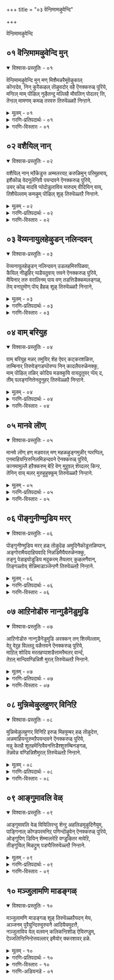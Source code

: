 +++
title = "०३ वॆन्ऱिमामऴुवेन्दि"

+++

वॆन्ऱिमामऴुवेन्दि


## ०१ वॆन्ऱिमामऴुवेन्दि मुन्

<details open><summary>विश्वास-प्रस्तुतिः - ०१</summary>

वॆन्ऱिमामऴुवेन्दि मुन् मण् मिशैमन्नरैमूवॆऴुकाल्  
कॊन्ऱदेव, निन् कुरैकऴल् तॊऴुवदोर् वहै ऎनक्करुळ् पुरिये,  
मन्ऱिल् माम् पॊऴिल् नुऴैतन्दु मल्लिहै मौवलिन् पोदलर् त्ति,  
तॆन्ऱल् मामणम् कमळ् तरवरु तिरुवॆळ्ळऱै निन्ऱाने.
</details>

<details><summary>मूलम् - ०१</summary>

वॆन्ऱिमामऴुवेन्दि मुन् मण् मिशैमन्नरैमूवॆऴुकाल्  
कॊन्ऱदेव, निन् कुरैकऴल् तॊऴुवदोर् वहै ऎनक्करुळ् पुरिये,  
मन्ऱिल् माम् पॊऴिल् नुऴैतन्दु मल्लिहै मौवलिन् पोदलर् त्ति,  
तॆन्ऱल् मामणम् कमळ् तरवरु तिरुवॆळ्ळऱै निन्ऱाने.
</details>

<details><summary>गरणि-प्रतिपदार्थः - ०१</summary>

वॆन्ऱि= जयप्रदवाद, मा = दॊड्ड, मऴु = गण्डुगॊडलियन्नु, एन्दि = धरिसि, मुन् = हिन्दॆ ऒन्दु कालदल्लि, , मण् मिशै= भूमियन्नाळुव, मन्नरै = राजरन्नु, मूवॆऴु काल् = इप्पत्तॊन्दु सल, कॊन्ऱ देव = कॊन्दु हाकिद देवने, निन् = निन्न, कुरै कऴल् = अलङ्कृतवाद पादगळन्नु, तॊऴुवदु = सेवॆमाडुवन्थ, ओर् वहै = ऒन्दु रीतियन्नु, ऎनक्कु = ननगॆ, अरुळ् पुरिये = कृपॆमाडु, मन्ऱिल् = मनॆय अङ्गळगळल्लि, \(इतर बिडुविन स्थळगळल्लि\), माम् पॊऴिल् = माविन तोपुगळल्लि, नुऴै तन्दु = नुसुळि, मल्लिहै = मल्लिगॆय, मौवलिन् = जाजिय, पोदु = हूगळन्नु, अलर् त्ति = अरळिसि, तॆन्ऱल् = तॆङ्कणगाळियु, मामणम् = अतिशयवाद परिमळवन्नु, कमऴ् तर = कमळिसुवन्तॆ, वरु = बीसुत्तिरुव, तिरुवॆळ्लऱै निन्ऱाने = तिरुवॆळ्ळरैक्षेत्रदल्लि नॆलसिरुववने. 
</details>

<details><summary>गरणि-विस्तारः - ०१</summary>

जयप्रदवाद दॊड्ड गण्डुगॊडलियन्नु हिडिदु, हिन्दॆ ऒन्दु कालदल्लि, भूमियन्नाळुव राजरन्नु इप्पत्तॊन्दु सल कॊन्दु हाकिद देवने, मनॆय अङ्गळ मत्तु बिडुविरुव स्थळगळल्लि माविन तोपुगळल्लि नुसुळि, बॆळॆदिरुव मल्लिगॆ मत्तु जाजिय हूगळन्नु अरळिसि, अवुगळ अतिशयवाद परिमळवन्नु कमळिसुवन्तॆ बीसुत्तिरुव तॆङ्कणगाळिय तिरुवॆळ्ळरै क्षेत्रदल्लि नॆलसिरुव स्वामिये, निन्न अलङ्कृतवाद तिरुवडिगळ सेवॆमाडुवन्थ ऒन्दु मार्गवन्नु ननगॆ करुणिसबेकु. 

ई तिरुमॊऴिय पाशुरगळु तिरुवॆळ्ळरै क्षेत्रदल्लि अर्चास्वरूपनागि नॆलसिरुव भगवन्तनिगॆ मीसलु. ई क्षेत्रवु उत्तमवाद सुगन्धवन्नु हॊत्तु तरुव हितकरवाद तॆङ्कणगाळिगॆ मैऒड्डिदॆ. परिशुद्धवाद बिळिय कल्लिन बॆट्टगळ क्षेत्रवादद्दरिन्द अदक्कॆ “तिरुवॆळ्ळरै” ऎन्दरॆ ’श्वेताद्रि – बिळिय बॆट्ट’ ऎम्ब हॆसरु, ऎन्नुत्तारॆ. माविन तोपुगळू, मल्लिगॆ जाजि मॊदलाद ऎल्ल बगॆय सुवासनॆय हूबळ्ळिगळू ऎल्लॆल्लियू बॆळॆदिरुव, सुन्दरवाद क्षेत्रदल्लि भगवन्तनु दिव्यसुन्दरनागि भगवन्तनु नॆलसिद्दानॆ. हिन्दॆ, आ स्वामिये, परशुरामनागि अवतरिसि, तन्न तन्दॆयाद जमदग्नि महर्षिगॆ अवमान मादिद कार्तवीर्यार्जुननॆम्ब बलिष्ठ क्षत्रिय राजनन्नु शिक्षिसिद्दल्लदॆ, स्वार्थसाधकराद दुष्ट क्षत्रियरे भूमिय मेलॆ उळियदन्तॆ माडलु फणतॊट्टु तन्न गण्डुगॊडलियन्नु हिडिदु इप्पत्तॊन्दु सल भूप्रदक्षिणॆ माडि, कैगॆ सिक्कक्षत्रियरन्नॆल्ला कॊच्चि हाकिदनु. आ स्वामिये ईग मधुरमूर्तियागि तिरुवॆळ्ळरै क्षेत्रदल्लि नॆलसिरुवुदु. अवन सेवॆ माडि, अवनन्नु ऒलिसिकॊळ्ळबेकॆम्ब उत्कटवाद आशॆयिन्द, आळ्वाररु स्वामियन्ने बेडिकॊळ्ळुत्तारॆ- “स्वामी, निन्न तिरुवडिगळ सेवॆमाडि निन्न कृपॆगॆ पात्रनागबहुदाद ऒन्दु अपरूपवाद भक्तिमार्गवन्नु ननगॆ दयॆनीडु”. 

सेवॆये भक्तिमार्गगळल्लि सरळवाद सुलभवाद मार्गवॆन्दू अदर मूलक भगवन्तन अनुग्रहवन्नु पडॆदुकॊळ्ळबेकॆन्दू आळ्वारर इङ्गितवो, हितवचनवो?
</details>


## ०२ वशैयिल् नान्

<details open><summary>विश्वास-प्रस्तुतिः - ०२</summary>

वशैयिल् नान् मऱैकॆडुत्त अम्मलरयऱ् करुळिमुन् परिमुहमाय्,  
इशैकॊळ् वेदनूलॆन्ऱिवै पयन्दवने ऎनक्करुळ् पुरिये,  
उयर् कॊळ् मादवि प्पोदॊडुलाविय मारुदम् वीदियिन् वाय्,  
तिशैयॆल्लाम् कमऴुम् पॊऴिल् शूऴ् तिरुवॆळ्लऱै निन्ऱाने.
</details>

<details><summary>मूलम् - ०२</summary>

वशैयिल् नान् मऱैकॆडुत्त अम्मलरयऱ् करुळिमुन् परिमुहमाय्,  
इशैकॊळ् वेदनूलॆन्ऱिवै पयन्दवने ऎनक्करुळ् पुरिये,  
उयर् कॊळ् मादवि प्पोदॊडुलाविय मारुदम् वीदियिन् वाय्,  
तिशैयॆल्लाम् कमऴुम् पॊऴिल् शूऴ् तिरुवॆळ्लऱै निन्ऱाने.
</details>

<details><summary>गरणि-प्रतिपदार्थः - ०२</summary>

वशै इल् = दोषगळिल्लद, नान् मऱै = नाल्कुवेदगळन्नु, कॆडुत्त = \(कॆडिसिकॊण्ड\), कळॆदुकॊण्ड, अ-मलर् अयऱ् कु = आ हूविन ब्रह्मनिगॆ, अरुळि = कृपॆमाडि, मुन् = हिन्दॆ ऒन्दु कालदल्लि, परिमुहम् आय् = हयग्रीव अवतारियागि, इशैकॊळ् = गानमाडुव, वेद नूल् ऎन्ऱु = वेदग्रन्थगळु ऎन्दु, इवै = इवुगळन्नु, पयन्दवने = हॆसरिट्टु करॆदवने, ऎनक्कु = ननगॆ, अरुळ् पुरिये = कृपॆदोरु, उयर् कॊळ् = ऎत्तरवागि बॆळॆदिरुव, मादवि पोदॊडु = माधवि हूगळॊडनॆ, उलाविय = सुळिदाडुव, मारुदम् = मन्दमारुतवु, विदियिन् वाय् = बीदिगळ मूलक, तिशै ऎल्लाम् = ऎल्ला दिक्कुगळू, कमऴुम् = कमळिसुव, पॊऴिल् शूऴ् = तोपुगळिन्द सुत्तुवरिद, तिरुवॆळ्ळऱै निन्ऱाने = तिरुवॆळ्ळरै क्षेत्रदल्लि नॆलसिरुववने.
</details>

<details><summary>गरणि-विस्तारः - ०२</summary>

दोषगळिल्लद नाल्कुवेदगळन्नु \(कॆडिसिकॊण्ड\) कळॆदुकॊण्ड आ हूविन अजनिगॆ कृपॆमाडि, हयग्रीवनागि, गानमाडुव वेदग्रन्थगळु ऎन्दु इवक्कॆ हॆसरिट्टवने, ऎत्तरवागि बॆळॆदिरुव माधवी हूगळॊडनॆ सुळिदाडुव मन्दमारुतवु बीदिगळ मूलक ऎल्ला दिक्कुगळल्लू कमळिसुव तोपुगळिन्द सुत्तुवरिद तिरुवॆळ्ळरै क्षेत्रदल्लि नॆलसिरुववने, ननगॆ कृपॆदोरु. 

ऎत्तरवागि बॆळॆद मरगळुळ्ळ तोपुगळिन्द तिरुवॆळ्ळरै क्षेत्रवु सुत्तुवरिदिदॆ. मरगळिगॆ माधवीलतॆगळु हॆणॆदुकॊण्डु, अवू सह ऎत्तरक्कॆ बॆळॆदिवॆ. अवुगळल्लि समृद्धियागि अरळिद हूगळ नडुवॆ तॆङ्कण मन्दमारुतवु सुळिदाडुत्ता, परिमळवन्नु तुम्बिकॊण्डु, इडिय क्षेत्रवे कमळिसुवन्तॆ माडुत्तदॆ. आ दिव्य सन्निवेशदल्लिये भगवन्तनु नित्यवास माडुत्तिरुवुदु. आ स्वामिये, हिन्दॆ, सृष्टिगॆ आदियल्लि तन्न नाभिकमलदल्लिये चतुर्मुखब्रह्मनन्नु सृष्टिसिदनु. अवनिगॆ दोषरहितवू परिशुद्धवू आद नाल्कुवेदगळन्नु उपदेशमाडिदनु. ब्रह्मनु अजागरूकनागिरुव समयक्कागि मधुकैटभटरॆम्ब राक्षसरु अवुगळन्नु अपहरिसिकॊण्डु होगि आळवाद कडलल्लि अडगिकॊण्डुबिट्टरु. ब्रह्मनु दिक्कुकॆट्टवनागि भगवन्तनल्लि मॊरॆयिट्टनु. अवनिगॆ कृपॆदोरुवुदक्कागि, स्वामियु हयग्रीवनागि अवतरिसि, राक्षसरन्नु कॊन्दु, वेदगळन्नु मत्तॆब्रह्मनिगॆ ऒप्पिसिद्दल्लदॆ, ताने अवनिगॆ क्रमबद्धवागि गानपूर्णवागि, अवुगळन्नु साङ्गवागि उपदेशिसिदनु. महदुपकारियाद स्वामियन्नु आळ्वाररु बेडुत्तारॆ. “स्वामी, निन्न तिरुवडिगळ सेवॆयन्नु ऎडॆबिडदन्तॆ माडबहुदाद ऒन्दु मार्‍गवन्नु ननगॆ करुणिसु”.
</details>


## ०३ वॆय्यनायुलहेऴुडन् नलिन्दवन्

<details open><summary>विश्वास-प्रस्तुतिः - ०३</summary>

वॆय्यनायुलहेऴुडन् नलिन्दवन् उडलहमिरुपिळवा,  
कैयिल् नीळुहिर् प्पडैयदुवाय् त्तवने ऎनक्करुळ् पुरिये,  
मैयिनार् तरु वरालिनम् पाय वण् तडत्तिडैक्कमलङ्गळ्,  
तॆय् वनाऱुमॊण् पॊय् हैहळ् शूऴ् तिरुवॆळ्ळऱै निन्ऱाने,
</details>

<details><summary>मूलम् - ०३</summary>

वॆय्यनायुलहेऴुडन् नलिन्दवन् उडलहमिरुपिळवा,  
कैयिल् नीळुहिर् प्पडैयदुवाय् त्तवने ऎनक्करुळ् पुरिये,  
मैयिनार् तरु वरालिनम् पाय वण् तडत्तिडैक्कमलङ्गळ्,  
तॆय् वनाऱुमॊण् पॊय् हैहळ् शूऴ् तिरुवॆळ्ळऱै निन्ऱाने,
</details>

<details><summary>गरणि-प्रतिपदार्थः - ०३</summary>

वॆय्यन् आय् = कडुदुष्टनागि, उलहु एळ् = एळुलोकगळन्नू, उडन् = ऒट्टागि, नलिन्दवन् = हिंसिसिदवन, उडलहम् = ऎदॆयन्नु, इरु पिळवुआ = ऎरडु शीळागि, कैयिल् = कैयल्लिन, नीळ् उहिर् = उद्दनाद उगुरुगळॆम्ब, पडै अदु = आयुधवागि, वाय् त्तवने = पडॆदवने, ऎनक्कु = ननगॆ, अरुळ् पुरिये = कृपॆदोरु, मैयिन् = कप्पुबण्णदिन्द, आर् तरु = तुम्बिरुव, वराल् इनम्= वरल् मीनुगळ गुम्पु \(समूहवु\), पाय = चिम्मि नॆगॆयुत्तिरुव, वण् तडत्तु इडै = सुन्दरवाद तटाकगळल्लि, कमलङ्गळ् = कमलगळु, तॆय् वम् = दिव्यवाद, नाऱुम् = परिमळदिन्द कूडिद, ऒण् = सॊबगिन, पॊय् हैहळ् शूऴ् = सरोवर \(मडुवु\)गळिन्द सुत्तुवरिदिरुव, तिरुवॆळ्ळऱै निन्ऱाने = तिरुवॆळ्ळरैयल्लिरुववने. 
</details>

<details><summary>गरणि-विस्तारः - ०३</summary>

कडुदुष्टनागि एळु लोकगळन्नू ऒट्टागि हिंसिसिदवन ऎदॆयन्नु ऎरडुहोळागि कैयल्लिन उद्दवाद उगुरुगळॆम्ब आयुधवन्नुळ्ळवने, कप्पुबण्णदिन्द तुम्बिरुव वराल् मीनुगळु चिम्मि नॆगॆदाडुव सुन्दरवाद तटाकगळल्लि कमलगळ दिव्यवाद परिमळदिन्द कूडिद सॊबगिन मडुवुगळिन्द सुत्तुवरिदिरुव तिरुवॆळ्ळरै क्षेत्रदल्लि नॆलसिरुववने, ननगॆ कृपॆदोरु. 

कडुदुष्टनागि, एळु लोकगळन्नू बहळ क्रूरवागि हिंसिसुत्तिद्दवनु हिरण्यकशिपु. अवनु पडॆदुकॊण्डिद्द अपारवाद वरगळ परिणामवागि, अवनु अजेयनागि, याव आयुधदिन्दलू मडियदवनागिद्द. तानु विष्णुद्वेषियागि, तन्न मगनू विष्णुभक्तनू आद बालक प्रह्लादनन्नु बहळवागि हिंसिसिदनु. स्वामियु तन्न आश्रितनाद प्रह्लादनन्नु रक्षिसुवुदक्कागियू “भगवन्तनु \(हरियु\) ऎल्लॆल्लू इरुव”नॆम्ब अवन मातुगळन्नु यथार्थगॊळिसुवुदक्कागियू, स्वामियु उक्किन कम्बदिन्दले नरहरिरूपियागि उद्भविसि, तन्न कैउगुरुगळन्ने आयुधवन्नागि उपयोगिसि हिरण्यकशिपुविन ऎदॆयन्नु सीळि, बगॆदु कॊन्दनु.

तिरुवॆळ्ळरै क्षेत्रदल्लि ऎल्लॆल्लियू सुन्दरवाद सरोवरगळिवॆ. अवुगळल्लि अच्चकप्पुबण्णद वराल् मीनुगळु आनन्ददिन्द चिम्मि नॆगॆदाडुत्तवॆ. अल्लल्लि भारि मडुगळिवॆ. अवुगळल्लि कमलद हूगळु यथेच्छवागि अरळि तम्म दिव्यवाद परिमळवन्नु क्षेत्रदल्लॆल्ला हरडि तुम्बुत्तवॆ. सॊबगिन प्रकृतिय नडुवॆये दिव्यसुन्दरनाद अर्चामूर्तियागि स्वामियु नॆलसिद्दानॆ. “स्वामी, निन्न दासनागि नित्यसेवॆमाडुव ऒन्दु मार्गवन्नु करुणिसु” ऎन्दु आळ्वाररु बेडिकॊळ्ळुत्तारॆ.
</details>


## ०४ वाम् बरियुह

<details open><summary>विश्वास-प्रस्तुतिः - ०४</summary>

वाम् बरियुह मन्नर् तमुयिर् शॆह ऐवर् कट्करशळित्त,  
ताम्बिनार् तिरुवेङ्गडप्पॊरुप्प निन् कादलैयरुळॆनक्कु,  
माम् पॊऴिल् तळिर् कोदिय मडक्कुयि वायदुतुयर् प्पॆय् द,  
तीम् पलङ्गनित्तेनदुनुहर् तिरुवॆळ्ळऱै निन्ऱाने.
</details>

<details><summary>मूलम् - ०४</summary>

वाम् बरियुह मन्नर् तमुयिर् शॆह ऐवर् कट्करशळित्त,  
ताम्बिनार् तिरुवेङ्गडप्पॊरुप्प निन् कादलैयरुळॆनक्कु,  
माम् पॊऴिल् तळिर् कोदिय मडक्कुयि वायदुतुयर् प्पॆय् द,  
तीम् पलङ्गनित्तेनदुनुहर् तिरुवॆळ्ळऱै निन्ऱाने.
</details>

<details><summary>गरणि-प्रतिपदार्थः - ०४</summary>

वाम् परि = मुन्नुग्गि बरुव कुदुरॆगळु, उह = चॆदरिहोगुवन्तॆयू, मडियुवन्तॆयू, मन्नर् तम् = राजरुगळ, उयिर् = जीवगळु, शॆह = मडियुवन्तॆयू, ऐवर् कट्कु = ऐवरिगॆ, अरशु = राज्यवन्नु, अळित्त = कॊट्ट, काम्बिन् आर् = बिदिरिनिन्द तुम्बिद, तिरुवेङ्गडम् = तिरुवॆङ्कटगिरिय, पॊरुप्प = स्वामिये, निन् कादलै = निन्नल्लि परमभक्तियन्नु, ऎनक्कू अरुळ् = ननगॆ कृपॆमाडु, माम् पॊऴिल् = माविन तोपुगळल्लि, तळिर् = अवुगळ चिगुरन्नु, कोदि = सविदु सवरिसिकॊण्डु, मडकुयिल् = सुन्दरवाद कोगिलॆगळ, वाय् अदु = बायियु, तुवर् प्पु ऎय्द = ऒगरागलु, तीम् = सिहियाद, पलम् कनि = हलसिन हण्णिन, तेन् अदु = मधुवन्नु, नुहर् = कुडियुवन्थ, तिरुवॆळ्ळरै निन्ऱाने = तिरुवॆळ्ळरै क्षेत्रदल्लि नॆलसिरुववने. 
</details>

<details><summary>गरणि-विस्तारः - ०४</summary>

मुन्नुग्गि बरुव कुदुरॆगळु चॆदरि मडियुवन्तॆयू, राजरुगळु अळियुवन्तॆयू माडि ऐवरिगॆ राज्यवन्नु ऒदगिसिकॊट्टवने, माविन तोपुगळल्लि तळिरुगळन्नु सविदु सवरिसिकॊण्ड सुन्दरवाद कोगिलॆगळ बायि ऒगरागलु सिहियाद हलसिन हण्णिन मधुवन्नु कुडियुवन्थ तिरुवॆळ्ळरै क्षेत्रदल्लि नॆलसिरुववने, निन्नल्लि परमभक्तियन्नु ननगॆ करुणिसु.

महाभारत युद्धवन्नु तॊडगिसि, अदरल्लि शत्रुराजरू अवर चतुरङ्गबलवू सम्पूर्णवागि नाशवागुवन्तॆ माडि, भूभारवन्निळिसिदवनू, पञ्चपाण्डावरिगॆ न्यायवागि लभिसबेकागिद्द राज्यवन्नु अवरिगॆ ऒदगिसिकॊट्टवनू श्रीकृष्णावतारियाद सर्वेश्वरने. आ स्वामिये ईग मधुरवाद अर्चास्वरूपनागि तिरुवॆळ्ळरै क्षेत्रदल्लि नॆलसिद्दानॆ.

तिरुवॆळ्ळरै क्षेत्रदल्लि मावु हलसु मरगळ तोपुगळु तुम्बिवॆ. माविन तळिरन्नु मॆद्दु सॊक्केरिद सुन्दरवाद कोगिलॆगळु तम्म बाय ऒगरन्नु होगिसलु मधुरवाद हलसिन हण्णन्नु सविदु, आनन्दिसि, भगवन्तन गुणगान माडुत्तवॆयो ऎम्बन्तॆ मैमरॆतु हाडुत्तवॆ. 

आळ्वाररु हेळुत्तारॆ- “स्वामी, निन्न तिरुवडिगळल्लि अचलवाद परमभक्तियन्नु ननगॆ करुणिसु”.
</details>


## ०५ मानवे लॊण्

<details open><summary>विश्वास-प्रस्तुतिः - ०५</summary>

मानवे लॊण् हण् मडवरल् मण् महळऴुङ्गमुन्नीर् प्परप्पिल्,   
एनमाहियन्ऱिरुनिलमिडन्दवने ऎनक्करुळ् पुरिये,  
कानमामुल्लै हऱैक्करुम् बेऱि वॆण् मुऱुवल् शॆय्दलर् किन्ऱ,  
तेनिन् वाय् मलर् मुरुहुहुक्कूम् तिरुवॆळ्ळऱै निन्ऱाने.
</details>

<details><summary>मूलम् - ०५</summary>

मानवे लॊण् हण् मडवरल् मण् महळऴुङ्गमुन्नीर् प्परप्पिल्,   
एनमाहियन्ऱिरुनिलमिडन्दवने ऎनक्करुळ् पुरिये,  
कानमामुल्लै हऱैक्करुम् बेऱि वॆण् मुऱुवल् शॆय्दलर् किन्ऱ,  
तेनिन् वाय् मलर् मुरुहुहुक्कूम् तिरुवॆळ्ळऱै निन्ऱाने.
</details>

<details><summary>गरणि-प्रतिपदार्थः - ०५</summary>

मानम् = हिरिमॆगॆ \(गौरवक्कॆ\) तक्क, वेल् = वेलायुधदन्थ, ऒण् = सुन्दरवाद, कण् = कण्णुगळुळ्ळ, मडवरल् = साध्वियगुणगळिन्द कूडिद, मण् महळ् = भूदेवियु, अऴुङ्ग = मुळुगिरलु, मुन्नीर् परप्पिल् = कडलिन विस्तारवाद जलराशियल्लि, एनम् आहि = वराह स्वरूपनागि, अन्ऱु = अन्दु, इरुम् निलम् = विस्तारवाद भूमियन्नु, इडन्दवने = हिडिदु उद्धरिसिदवने, ऎनक्कु = ननगॆ, अरुळ् पुरिये = कृपॆमाडु, कानम् मामुल्लै = दॊड्डदाद मल्लिगॆयु, कऴै करुम्बु एऱि = सण्न बिदिरिन जल्लॆगळन्नु हब्बिकॊण्डु, वॆण् मुऱुवल् शॆय्दु = स्वच्छवाद मन्दहासवन्नु तोरि, अलर् किन्ऱ = अरळुव, तेनिन् वाय् मलर् = जेनुतुम्बिरुव हूगळु, मुरुहु = मधुवन्नु \(जेनन्नु\), उहुक्कुम् = उक्कि हरिसुत्तिरुव, तिरुवॆळ्ळऱै निन्ऱाने = तिरुवॆळ्ळरै क्षेत्रदल्लि नॆलसिरुववने. 
</details>

<details><summary>गरणि-विस्तारः - ०५</summary>

हिरिमॆगू गौरवक्कू तक्क वेलायुधदन्थ सुन्दरवाद कण्णुगळुळ्ळ साध्विगुणगळिन्द कूडिद भूदेवियु कडलिन विस्तारवाद जलराशियल्लि मुळुगिरलु, अन्दु, महावराहस्वरूपनागि विशालवाद भूमण्डलवन्नु हिडिदु उद्धरिसिदवने, दॊड्डदाद काडुमल्लिगॆयु सण्णबिदिरिन मॆळॆगळल्लि हब्बिकॊण्डु शुभ्रवाद मन्दहासवन्नु तोरि अरळुव जेनुतुम्बिद हूगळु मधुवन्नु उक्किसि हरिसुत्तिरुव तिरुवॆळ्ळरै क्षेत्रदल्लि नॆलसिरुववने, ननगॆ कृपॆमाडु. 

हिन्दॆ, ऒन्दु सल, जलप्रळयवागि, भूदेवियु विस्तारवाद जलराशियल्लि मुळुगि होगिद्दाग, \(हिरण्याक्षनु भूदेवियन्नु बलात्कारदिन्द ऎत्तिकॊण्डु कडलिनल्लि मुळुगि बच्चिट्टुकॊण्डाग\), भगवन्तनु महावराहनागि अवतरिसि, आ जलराशियल्लि मुळुगि, तन्न कोरॆ हल्लुगळिन्द \(अवनन्नु कॊन्दु\), भूदेवियन्नु ऎत्ति उद्धरिसिदनु. 

तिरुवॆळ्ळरै क्षेत्रदल्लि काडुमल्लिगॆ बळ्ळिगळु सण्णबिदिरिन मॆळॆगळल्लि ऎत्तरक्कॆ चॆन्नागि हब्बिकॊण्डु बॆळॆयुत्तवॆ. अवुगळ तुम्ब मल्लिगॆ हूगळु अरळि, प्रकृतिदेविय परिशुभ्रवाद मन्दहासवो ऎम्बन्तॆ शोभिसुत्तवॆ. अवुगळिन्द जेनु उक्कि हरियुत्तिरुत्तवॆ. 

महावराहनागि अवतरिसिद आ स्वामिये दिव्यवाद मन्दहासवन्नू मधुरवाद कृपाकटाक्षवन्नू बीरुत्ता, ईग, तिरुवॆळ्ळरै क्षेत्रदल्लि नॆलसिद्दानॆ. आ स्वामिय सम्मुखदल्लि निन्तु, “स्वामी, निन्न कटाक्षवन्नु नन्न कडॆगॆ हरिसि कृपॆ माडु” ऎन्दु बेडिकॊळ्ळुत्तारॆ.
</details>


## ०६ पॊङ्गुनीण्मुडिय मरर्

<details open><summary>विश्वास-प्रस्तुतिः - ०६</summary>

पॊङ्गुनीण्मुडिय मरर् हळ् तॊऴुदॆऴ अमुदिनैकॊडुत्तळिप्पान्,  
अङ्गोरामैयदाहियवादि निन्नडिमैयैयरुळॆनक्कु,  
तङ्गु पेडाइयोडूडिय मदुकरम् तैयलार् कुऴलणैवान्,  
तिङ्गळ्तोय् शॆन्निमाडाञ्जॆन्ऱणै तिरुवॆळ्लऱै निन्ऱाने.
</details>

<details><summary>मूलम् - ०६</summary>

पॊङ्गुनीण्मुडिय मरर् हळ् तॊऴुदॆऴ अमुदिनैकॊडुत्तळिप्पान्,  
अङ्गोरामैयदाहियवादि निन्नडिमैयैयरुळॆनक्कु,  
तङ्गु पेडाइयोडूडिय मदुकरम् तैयलार् कुऴलणैवान्,  
तिङ्गळ्तोय् शॆन्निमाडाञ्जॆन्ऱणै तिरुवॆळ्लऱै निन्ऱाने.
</details>

<details><summary>गरणि-प्रतिपदार्थः - ०६</summary>

पॊङ्गु = हॊळॆयुत्तिरुव, नीळ् मुडि = ऎत्तरवाद किरीटगळन्नु धरिसिरुव, अमरर् हळ् = देवतॆगळु, तॊऴुदु ऎऴ = नमस्करिसि पूजिसलु, अमुदिनै = अमृतवन्नु कॊडुत्तु अळिप्पान् = ऒदगिसिकॊट्टु कृपॆमाडुवुदक्कागि, अङ्गु = आग, ओर् = साटियिल्लद, आमै अदु आहि = आमॆय अवतारवन्नु तळॆद, आदि = आदिकारणने, निन् = निन्न, अडिमैयै = पादसेवॆयन्नु, ऎनक्कु = ननगॆ, अरुळाये = कृपॆदोरु, तङ्गु = तङ्गिरुव, पेडैयोडु = हॆण्णुदुम्बिगळॊडनॆ, ऊडिय = \(नडुवॆ\) कूडिरुव, मदुकरन् = गण्डुदुम्बियु, तैयलार् = स्त्रीयर, कुऴल् = तलॆगूदलिनल्लि, अणैवान् = हॊन्दिकॊळ्ळुवुदक्कागि, तिङ्गळ् तोय् = बॆळदिङ्गळिन्द तोयुव, शॆन्नि = शिखरगळुळ्ळ, माडम् = महडिगळन्नु, शॆन्ऱु = होगि सेरि, अणै = हॊन्दिकॊण्डिरुव, तिरुवॆळ्लऱै निन्ऱाने = तिरुवॆळ्ळरैक्षेत्रदल्लि नॆलसिरुववने. 
</details>

<details><summary>गरणि-विस्तारः - ०६</summary>

हॊळॆयुत्तिरुव ऎत्तरवाद किरीटगळन्नु धरिसिरुव देवतॆगळु नमस्करिसि पूजिसलु, अमृतवन्नु अवरिगॆ ऒदगिसिकॊट्टु कृपॆमाडुवुदक्कागि, आग, साटियिल्लद आमॆय अवतारवन्नु तळॆद आदिकारणने, निन्न पादसेवॆयन्नु ननगॆ कृपॆदोरु. हूगळल्लि तङ्गिरुव हॆण्णुदुम्बिगळॊडनॆ अवुगळ नडुवॆ कूडिरुव गण्डुदुम्बिगळु स्त्रीयर तलॆगूदलिनल्लि निद्रिसुवुदक्कागि बॆळदिङ्गळिन्द तॊय्दिरुव शिखरगळुळ्ळ महडिगळन्नु होगि सेरि अल्लि निद्रिसुव तिरुवॆळ्ळरै क्षेत्रदल्लि नॆलसिरुववने. 

हिन्दॆ, देवतॆगळिगॆ अवर दायादिगळाद राक्षसरु कॊट्ट किरुकुळवन्नु सहिसलारदॆ, देवतॆगळॆल्लरू ऒट्टागि होगि सर्वेश्वरनल्लि मॊरॆयिट्टरु. आग, स्वामियु, देवतॆगळन्नू दानवरन्नू ऒट्टुगूडिसि, समुद्रमथनवन्नु माडिदरॆ अमृतवु ऒदगि बरुवुदॆन्दु प्रचोदिसिदनु. अदक्कागि, मन्दरपर्वतवन्ने कडगोलन्नागियू, वासुकियन्नु हग्गवन्नागियू सिद्धपडिसिदनु. देवतॆगळु वासुकिय बालवन्नु हिडिदु निन्तरु. राक्षसरु वासुकिय तलॆगळन्नु हिडिदु निन्तरु. कडलल्लि मन्दरपर्वतवु मुळुगदॆ इरुवुदक्कागियू, कडॆयलु अनुकूलिसुवुदक्कागियू स्वामिये स्वतः आमॆय रूपवन्नु तळॆदु मन्दरपर्वतद अडियल्लि अदक्कॆ आसरॆयागि निन्तु, अदन्नु ऎत्ति हिडिदनु. समुद्रमथनदिन्द ऒदगि बन्द अमृतवन्नु स्वामियु मोहिनिवेषवन्नु तळॆदु राक्षसरिगॆ वञ्चिसि, देवतॆगळिगॆ मात्रवे हञ्चि, अवरन्नु अमररन्नागिसिदनु. दुष्टरन्नु शिक्षिसिद मत्तु शिष्टरन्नु रक्षिसिद आदिकारणने स्वामि. अवने ईग तिरुवॆळ्ळरै क्षेत्रदल्लि मधुरवाद अर्चामूर्तियागि नॆलसिद्दानॆ.
</details>


## ०७ आऱिनोडॊरु नान्गुडैनॆडुमुडि

<details open><summary>विश्वास-प्रस्तुतिः - ०७</summary>

आऱिनोडॊरु नान्गुडैनॆडुमुडि अरक्कन् तन् शिरमॆल्लाम्,  
वेऱु वेऱुह विल्लदु वळैत्तवने ऎनक्करुळ् पुरिये,  
माऱिल् शोदिय मरतहप्पाशडैत्तामरैमलर् वार्न्द,  
तेऱल् मान्दिवण्डिन्निशै मुरल् तिरुवॆळ्लऱै निन्ऱाने.
</details>

<details><summary>मूलम् - ०७</summary>

आऱिनोडॊरु नान्गुडैनॆडुमुडि अरक्कन् तन् शिरमॆल्लाम्,  
वेऱु वेऱुह विल्लदु वळैत्तवने ऎनक्करुळ् पुरिये,  
माऱिल् शोदिय मरतहप्पाशडैत्तामरैमलर् वार्न्द,  
तेऱल् मान्दिवण्डिन्निशै मुरल् तिरुवॆळ्लऱै निन्ऱाने.
</details>

<details><summary>गरणि-प्रतिपदार्थः - ०७</summary>

आऱि = हत्तु, नॆडु = ऎत्तरवाद, मुडि = किरीटगळन्नु धरिसिद, अरक्कन् तन् = राक्षसन, शिरम् ऎल्लाम् = तलॆगळॆल्लवू, उह = कळचि बीळुवन्तॆ, विल् अदु = धनुस्सन्नु \(बिल्लन्नु\), वळैत्तवने = बग्गिसिदवने, ऎनक्कु = ननगॆ, अरुळ् पुरिये = कृपॆदोरु, माऱु इल् = बदलावणॆ इल्लद, शोदिय = तेजस्सन्नुळ्ल, मरतहम् = मरकतमणिय हागॆ, पाशि उडै = पाचियन्नुळ्ळ, तामरै मलर्= तावरॆ हूगळल्लि, वार्न्द = उक्कि हरियुव, तेऱल् = मकरन्दवन्नु, मान्दि = कुडिदु, वण्डु = दुम्बिगळु, इन् इशै मुरल् = इनिदागि गान माडुव, तिरुवॆळ्लऱै निन्ऱाने = तिरुवॆळ्ळरैक्षेत्रदल्लि नॆलसिरुववने. 
</details>

<details><summary>गरणि-विस्तारः - ०७</summary>

ऎत्तरवाद हत्तु किरीटगळन्नु धरिसिद राक्षसन तलॆगळॆल्लवू कळचि बीळुवन्तॆ बिल्लन्नु बग्गिसिदवने, साटियिल्लद तेजस्सन्नुळ्ळ मरकत मणिय हागॆ पाचियन्नुळ्ळ तावरॆहूगळल्लि उक्कि हरियुव मकरन्दवन्नु कुडिदु दुम्बिगळु इनिदागि हाडुत्तिरुव तिरुवॆळ्ळरै क्षेत्रदल्लि नॆलसिरुववने, ननगॆ कृपॆदोरु.

हिन्दॆ श्रीरामनागि अवतरिसि, कडुदुष्टनाद महापराक्रमियाद रावणासुरन हत्तु तलॆगळन्नू तन्न कोदण्डदिन्दले उरुळिसिद परमसमर्थनाद सर्वेश्वरने, ईग, तिरुवॆळ्ळरै क्षेत्रदल्लि अर्चास्वरूपनागि नॆलसिद्दानॆ. अवन कृपॆगागि आळ्वाररु बेडिकॊळ्ळुत्तिद्दारॆ.
</details>


## ०८ मुन्निव्वेऴुलहुणर् विनिऱि

<details open><summary>विश्वास-प्रस्तुतिः - ०८</summary>

मुन्निव्वेऴुलहुणर् विनिऱि इरुळ् मिहवुम्बर् हळ् तॊऴुदेत्त,  
अन्नमाहियन्ऱुरुमऱैपयन्दवने ऎनक्करुळ् पुरिये,  
मन्नु केतहै शूतहमॆन्ऱिवैवनत्तिडैश्शुरुम्बिनङ्गळ्,  
तॆन्नवॆन्न वण्डिन्निशैमुरल् तिरुवॆळ्लऱै निन्ऱाने.
</details>

<details><summary>मूलम् - ०८</summary>

मुन्निव्वेऴुलहुणर् विनिऱि इरुळ् मिहवुम्बर् हळ् तॊऴुदेत्त,  
अन्नमाहियन्ऱुरुमऱैपयन्दवने ऎनक्करुळ् पुरिये,  
मन्नु केतहै शूतहमॆन्ऱिवैवनत्तिडैश्शुरुम्बिनङ्गळ्,  
तॆन्नवॆन्न वण्डिन्निशैमुरल् तिरुवॆळ्लऱै निन्ऱाने.
</details>

<details><summary>गरणि-प्रतिपदार्थः - ०८</summary>

मुन् = हिन्दॆ, इ-एऴ्- उलहु = ई एळु लोकगळू, उणर् वु इन्ऱि = ज्ञान \(तिळिवळिकॆ\) इल्लदॆ, इरुळ् मिमिह = \(अज्ञानद\) कत्तलॆयु बहळ हॆच्चिदाग, उम्बर् हळ् = देवतॆगळु, तॊऴुदु एत्त = दीनरागि स्तुतिसलु, अन्नम् आहि = हंसावतारियागि, अन्ऱु = अन्दु, अरुमऱै = साटियिल्लद \(अपरूपवाद\) वेदगळन्नु, पयन्दवने = सम्पादिसिकॊट्टवने, ऎनक्कु = ननगॆ, अरुळ् पुरिये = कृपॆदोरु, मन्नु = शाश्वतवाद, केतहै = ताळॆय गिडगळू, शूतहम् = माइनमरगळू, ऎन्ऱ इवै = ऎम्ब इवुगळु, \(मुन्तादवुगळु\), इरुव, वनत्तु इडै = वनद \(तोपिन\) नडुवॆ, शुरुम्बु इनङ्गळ् = दुम्बिगळ हिण्डुगळु, तॆन्न ऎन्न = ’तॆन् तॆन्’ ऎन्दु, वण्डु = दुम्बिगळ, इन् = इनिदाद, इशै = गानवन्नु, मुरल् = हाडुत्तिरुव \(मॊरॆयुत्तिरुव\), तिरुवॆळ्लऱै निन्ऱाने = तिरुवॆळ्ळरै क्षेत्रदल्लि नॆलसिरुववने. 
</details>

<details><summary>गरणि-विस्तारः - ०८</summary>

हिन्दॆ, ई एळुलोकगळु तिळिवळिकॆयिल्लदॆ अज्ञानद कत्तलॆयल्लि बहळ तॊळलुत्तिद्दाग, देवतॆगळु \(अमररु\), दीनरागि प्रार्थिसलु, अन्दु हंसावतारियागि साटियिल्लद वेदगळन्नु ऒदगिसिकॊट्टवने, शाश्वतवाद ताळॆमरगळु, माविनमरगळु ऎन्दु मुन्ताद मरगळिरुव तोपुगळ नडुवॆ तॆन् तॆन् ऎन्दु दुम्बिगळ हिण्डुगळु इनिदागि गानवन्नु मॊरॆयुत्तिरुव तिरुवॆळ्लरै क्षेत्रदल्लि नॆलसिरुववने, ननगॆ कृपॆ माडु. 

ई तिरुमॊऴिय हिन्दिन ऒन्दु पाशुरदल्लि, ब्रह्मनिगॆ कॊट्टिद्द वेदगळन्नु कद्दॊय्दु कडलल्लि मरॆयाद मधुकैटभरॆम्ब राक्षसर, जगदीश्वरनु हयग्रीव रूपियागि अवतरिसि, संहरिसि, मत्तॆ आ वेदगळन्नु ब्रह्मनिगॆ ऒदगिसिकॊट्टनॆम्ब विषयवन्नु विवरिसलागिदॆ. ई पाशुरदल्लि हेळिरुवुदु ज्ञानद बॆळकन्नु नीडुव आ वेदगळन्नु, जगत्तॆल्ल अज्ञानद कत्तलॆयल्लि मुळुगिद्द कालदल्लि स्वामियु हंसावतारियागि, अमरर प्रार्थनॆगॆ ओगॊट्टु, जगत्तिगॆ ऒदगिसिकॊट्टनु. ताने नारद महर्षिगळिगॆ वेदगळन्नु साङ्गवागि उपदेशिसिदनु ऎम्ब विषयवन्नु, चतुर्मुखनिगॆ सृष्टिगॆ साधनवागि वेदगळन्नु ऒदगिसिकॊट्टरॆ, अमररिगू जगत्तिगू भगवद्गुणानुभववन्नु अरितुकॊळ्ळुव दिव्यज्ञानवन्नु नीडलायितु.

कृपासिन्धुवाद आ स्वामिये ईग तिरुवॆळ्ळरै क्षेत्रदल्लि मधुरवाद अर्चास्वरूपियागि नॆलसिद्दानॆ. अवनन्नु पूजिसि, अवन कृपॆगॆ पात्ररागबेकॆन्नुत्तारॆ, आळ्वाररु.
</details>


## ०९ आङ्गुमावलि वेळ्

<details open><summary>विश्वास-प्रस्तुतिः - ०९</summary>

आङ्गुमावलि वेळ् वियिलिरन्दु शॆन्ऱु अहलिडमुऴुदिनैयुम्,  
पाङ्गिनाल् कॊण्डपरमनिऱ् पणिन्दॊऴुवेन् ऎनक्करुळ् पुरिये,  
ओङ्गुपिण् डियिन् शॆम्मालरेऱि वण्डुऴितर मावेऱि,  
तीङ्गुयिल् मिऴट्रुम् पडप्पैत्तिरुवॆळ्लऱै निन्ऱाने.
</details>

<details><summary>मूलम् - ०९</summary>

आङ्गुमावलि वेळ् वियिलिरन्दु शॆन्ऱु अहलिडमुऴुदिनैयुम्,  
पाङ्गिनाल् कॊण्डपरमनिऱ् पणिन्दॊऴुवेन् ऎनक्करुळ् पुरिये,  
ओङ्गुपिण् डियिन् शॆम्मालरेऱि वण्डुऴितर मावेऱि,  
तीङ्गुयिल् मिऴट्रुम् पडप्पैत्तिरुवॆळ्लऱै निन्ऱाने.
</details>

<details><summary>गरणि-प्रतिपदार्थः - ०९</summary>

आङ्गु = आग, मावलि वेळ् वियिल् = बलिचक्रवर्तिय यागदल्लि, शॆन्ऱु = होगि, इरन्दु = याचिसि, अहल् = विस्तारवाद, इडम् = स्थळवन्नु, मुऴुदिनैयुम्= ऎल्लवन्नू, वाङ्गिनाल् = क्रमवागि, कॊण्ड = अळॆदुकॊण्ड\(स्वाधीनपडिसिकॊण्ड\), परम = परमपुरुषने, निन् = निन्नन्नु, पणिन्दु ऎऴुवेन् = नमस्करिसि उज्जीविसुत्तेनॆ. ऎनक्कु = ननगॆ, अरुळ् पुरिये = कृपॆदोरु, ओङ्गु = ऎत्तरवागि बॆळॆदिरुव, पिण्डियिन् = अशोकवृक्षगळ, शॆम्मलर्= कॆम्पुहूगळल्लि, वण्डु = दुम्बिगळु, एऱि = हत्ति, उऴितर = सञ्चरिसुत्तिरुव, तीम् कुयिल् = मधुरवाद कोगिलॆयु, मा एऱि = माविनमरगळन्नेरि, मिऴट्रुम् = मुद्दुकूगन्नु कूगुव, पडप्पै = ऎत्तरवाद \(दट्टवाद\) तोटगळुळ्ल, तिरुवॆळ्ळऱै निन्ऱाने = तिरुवॆळ्ळरै क्षेत्रदल्लि नॆलसिरुववने. 
</details>

<details><summary>गरणि-विस्तारः - ०९</summary>

आग बलिचक्रवर्तिय याग शालॆगॆ होगि, याचिसि, विस्तारवाद ऎल्ल स्थळवन्नू क्रमवागि अळॆदु स्वाधीनपडिसिकॊण्ड परमपुरुषने, ऎत्तरवागि बॆळॆदिरुव अशोकवृक्षगळ कॆम्पुहूगळल्लि दुम्बिगळु हत्ति सुळिदाडुत्तिरुव मधुरवाद कोगिलॆगळु माविन मरगळन्नेरि, मुद्दु कूगन्नु ऎत्तरवाद \(दट्टवाद\) तोटगळुळ्ळ तिरुवॆळ्ळरै क्षेत्रदल्लि नॆलसिरुववने, निन्नन्नु पूजिसि अभ्युदयगॊळ्ळुत्तेनॆ. ननगॆ कृपॆमाडु. 

महादानि ऎनिसिद बलिचक्रवर्तिय यागशालॆगॆ जगदीश्वरनु होदद्दु अत्याकर्षकवाद, साटियिल्लद तेजस्वियाद वामनवटुविन वेषवन्नु तळॆदु, चक्रवर्तियन्नु याचिसिद्दु “मूरु हॆज्जॆ” नॆलवन्नु मात्रवे\! अदन्नु दानवागि स्वीकरिसिद कूडले, त्रिविक्रमनागि बॆळॆदु, ऎल्ला दिक्कुगळल्लू व्यापिसि, क्रमवागि अवकाशक्कॆ स्वल्पवू ऎडॆकॊडदन्तॆ अळॆदुकॊण्डद्दु. स्वामिय ऒन्दॊन्दु कॆलसवू अद्भुतवे,आश्चर्यकरवे\! आ परमने ईग तिरुवॆळ्ळरै क्षेत्रदल्लि मधुरवाद अर्चामूर्तियागि नॆलसिद्दानॆ. आ क्षेत्रदल्लिरुव दट्टवाद तोपुगळल्लि बहळ ऎत्तरक्कॆ बॆळॆदु निन्तिरुव अशोकवृक्षगळु विस्तारवागि हरडिरुव माविन मरगळू इवॆ. तोपुगळल्लि दुम्बिगळु ऎत्तरक्क् एरि, अशोकवृक्षगळ कॆम्पुहूगळल्लि सुळिदाडुत्ता, मधुपान माडुत्ता, इम्पागि गन माडुत्तवॆ. कोगिलॆगळादरो माविन मरगळन्नु आश्रयिसि, तळिरॆलॆगळन्नु मॆद्दु, सॊक्केरि, मुद्दागि गानमाडुत्ता ऎल्लॆडॆयल्लियू आनन्दवन्नु तुम्बुत्तवॆ. हागॆये, मधुरसुन्दरनाद परमनन्नु आळ्वाररु आश्रयिसिद्दारॆ. “स्वामी, दुम्बिगळिगू कोगिलॆगळिगू नीनु कृपॆमाडिरुव हागॆ ननगू कृपॆदोरु. निन्नन्नु पूजिसि नानु अभ्युदयगॊळ्ळुत्तेनॆ. निन्न आश्रयदल्लि परमानन्दवन्नु अनुभविसलु योग्यनागुत्तेनॆ – ऎन्नुत्तारॆ आळ्वाररु.
</details>


## १० मञ्जुलामणि माडङ्गळ्

<details open><summary>विश्वास-प्रस्तुतिः - १०</summary>

मञ्जुलामणि माडङ्गळ् शूऴ् तिरुवॆळ्ळऱैयदन् मेय,  
अञ्जनम् पुरैयुन्दिरुवुरुवनै आदियैयमुदत्तै,  
नञ्जुलाविय वेल् वलवन् कलिकन्ऱिशॊळ् ऐयिरण्डुम्,  
ऎञ्जलिन्ऱिनिन्ऱेत्तवल्लार् इमैयोर् क्करशावर् हळे.
</details>

<details><summary>मूलम् - १०</summary>

मञ्जुलामणि माडङ्गळ् शूऴ् तिरुवॆळ्ळऱैयदन् मेय,  
अञ्जनम् पुरैयुन्दिरुवुरुवनै आदियैयमुदत्तै,  
नञ्जुलाविय वेल् वलवन् कलिकन्ऱिशॊळ् ऐयिरण्डुम्,  
ऎञ्जलिन्ऱिनिन्ऱेत्तवल्लार् इमैयोर् क्करशावर् हळे.
</details>

<details><summary>गरणि-प्रतिपदार्थः - १०</summary>

मञ्जु उलाम् = मोडगळु बिडदॆ सुळिदाडुव, मणि माडङ्गळ् = रत्नमयवाद माळिगॆ मनॆगळिन्द, शूऴ् = सुत्तुवरिदिरुव, तिरुवॆळ्लऱैअदन्मेय = तिरुवॆळ्ळरैयल्लि नॆलसिरुव, अञ्जनम् पुरैयुम् = काडिगॆयन्नु होलुव, तिरु = दिव्यवाद, उरुवनै = स्वरूपवुळ्ळवनन्नु, आदियै = ऎल्लक्कूआदियागिरुववनन्नु, अमुदत्तै = अमृतवन्नु, नञ्जु उलाविय = विषवन्नु सवरिरुव, वेल् वलवन् = वेलायुधधारियू, कलिकन्ऱि= कलिध्वंसियू \(आद तिरुमङ्गै आळ्वाररु\), शॊल् = हेळिद मातुगळु \(हाडुगळु\), ऐइरण्डुम् = हत्तन्नू, ऎञ्जल् इन्ऱि = \(याव\) कॊरतॆयू इल्लदॆ, निन्ऱु = मनस्सिनल्लि दृढवागिरिसिकॊण्डु, एत्तवल्लार् = स्तुतिसबल्लवरु, इमैयोर् क्कु= नित्यसूरिगळिगॆ, आशु आवर् हळे = आदरिसतक्कवरागुत्तारॆ. 
</details>

<details><summary>गरणि-विस्तारः - १०</summary>

मोडगळु बिडदॆ सुळिदाडुत्तिरुव नवरत्नमयवाद महडिमनॆगळिन्द सुत्तुवरिदिरुव तिरुवॆळ्ळरैयल्लि नॆलसिरुव काडिगॆयन्नु होलुव दिव्यवाद देहसौन्दर्यवुळ्ळवनन्नु, ऎल्लक्कूआदियागिरुववनन्नु. अमृतवन्नुविषवन्नु सवरिरुव वेलाद्युधधारियू, कलिध्वंसियू हेळिद हत्तु पाशुरगळन्नु याव कॊरतॆयू इल्लदॆ मनस्सिनल्लि दृढवागिरिसिकॊण्डु स्तुतिसबल्लवरु नित्यसूरिगळिन्दलू आदरिसतक्कवरागुत्तारॆ. 

तिरुवॆळ्ळरैक्षेत्रदल्लि ऎल्लि नोडिदरू नवरत्नमयवाद महडिमनॆगळिवॆ. अवुगळ शिखरगळन्नु कार्मुगिलु तङ्गि, सुळिदाडुत्तिरुत्तवॆ. सुन्दरवाद आ क्षेत्रदल्लि मधुरवाद अर्चास्वरूपनागि सर्वेश्वरनु नित्यवासमाडुत्तानॆ. काडिगॆयन्नु होलुव दिव्याकर्षकवाद देहसौन्दर्यवुळ्ळवनू, ऎल्लक्कू आदियू, कारणनू, अमृतक्कॆ सरिसमनाद परमभोग्यनू आ स्वामि. आ स्वामियन्नु कुरितु, क्रूरवाद वेलायुधवन्नु हिडिदवनाद, कलिध्वंसियाद तिरुमङ्गै आळ्वाररु ई हत्तु पाशुरगळन्नु रचिसि हाडिद्दारॆ. इवुगळन्नु दृढमनस्सिनिन्द याव कुन्दुकॊरतॆयू इल्लदन्तॆ हाडि भगवन्तनन्नु स्तुतिसबल्लवरु नित्यसूरिगळल्लि बहळ श्रेष्ठरागुत्तारॆ. परमपदवासिगळाद नित्यसूरिगळॆल्लरू अवरन्नु आदरदिन्दलू गौरवदिन्दलू काणुत्तारॆ. अवरॆल्लर नडुवॆ अवरु अरसरन्तॆये परमानन्दवन्नु अनुभविसुववरागुत्तारॆ. हीगिदॆ, ई तिरुमॊऴिय फलश्रुति. 


</details>

<details><summary>गरणि-अडियनडे - ०१</summary>

वॆन्ऱि, वशै, वॆय्यन्, वाम्बरि, मानवेल्, पॊङ्गु, आऱु, मुम्, आङ्गु, मञ्जु, \(उन्दिमेल्\). 
</details>

